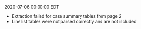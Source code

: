 2020-07-06 00:00:00 EDT


- Extraction failed for case summary tables from page 2
- Line list tables were not parsed correctly and are not included
